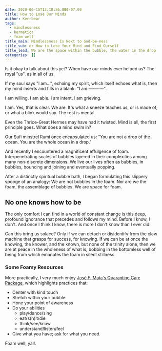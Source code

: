 ```yaml
---
date: 2020-06-15T13:10:56.000-07:00
title: How to Lose Our Minds
author: Kerrbear
tags:
  - mindlessness
  - hermetica
  - foam well
title_main: Mindlessness Is Next to God-be-ness
title_sub: or How to Lose Your Mind and Find Ourself
title_lead: We are the space within the bubble, the water in the drop
categories: []
---
```


Is it okay to talk about this yet?
When have our minds ever helped us?
The royal "us", as in all of us.

If my soul says "I am…",
echoing my spirit,
which itself echoes what is,
then my mind inserts and fills in a blank:
"I am —·—·—".

I am willing.
I am able.
I am intent.
I am grieving.

<!--more-->

I am. Yes, that is clear. We are. It's what a sneeze teaches us, or is made of, or what a blink would say. The rest is mental.

Even the Thrice-Great Hermes may have had it twisted. Mind is all, the first principle goes. What does a mind swim in?

Our Sufi minstrel Rumi once encapsulated us:
"You are not a drop of the ocean.
You are the whole ocean in a drop."

And recently I encountered a magnificent effulgence of foam. Interpenetrating scales of bubbles layered in their complexities among many non-discrete dimensions. We live our lives often as bubbles, in bubbles, bouncing and joining and eventually popping.

After a distinctly spiritual bubble bath, I began formulating this slippery spooge of an analogy:
We are not bubbles in the foam.
Nor are we the foam, the assemblage of bubbles.
We are space for foam.

## No one knows how to be

The only comfort I can find in a world of constant change is this deep, profound ignorance that precedes and follows my mind. Before I know, I don't. And once I think I know, there is more I don't know than I ever did.

Can this bring us solace? Only if we can detach or disidentify from the claw machine that grasps for success, for knowing. If we can be at once the knowing, the knower, and the known, but none of the trinity alone, then we are at peace in the wholeness of what is, bobbing in the bottomless well of being from which emanates the foam in silent stillness.

### Some Foamy Resources

More practically, I very much enjoy [José F. Mata's Quarantine Care Package](https://medium.com/@josefmata/quarantine-care-package-5a898ae0179a), which highlights practices that:

- Center with kind touch
- Stretch within your bubble
- Hone your point of awareness
- Do your abilities
  - play/dance/sing
  - eat/s(h)it/die
  - think/see/know
  - understand/listen/feel
- Give what you have; ask for what you need.

Foam well, yall.
